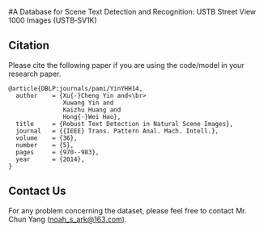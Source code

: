 #A Database for Scene Text Detection and Recognition: USTB Street View 1000 Images (USTB‐SV1K)

## Citation
Please cite the following paper if you are using the code/model in your research paper.

    @article{DBLP:journals/pami/YinYHH14,
      author    = {Xu{-}Cheng Yin and<\br>
                   Xuwang Yin and
                   Kaizhu Huang and
                   Hong{-}Wei Hao},
      title     = {Robust Text Detection in Natural Scene Images},
      journal   = {{IEEE} Trans. Pattern Anal. Mach. Intell.},
      volume    = {36},
      number    = {5},
      pages     = {970--983},
      year      = {2014},
    }

## Contact Us
For any problem concerning the dataset, please feel free to contact Mr. Chun Yang (noah_s_ark@163.com).